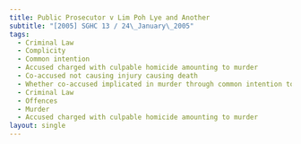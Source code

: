 ```yaml
---
title: Public Prosecutor v Lim Poh Lye and Another
subtitle: "[2005] SGHC 13 / 24\_January\_2005"
tags:
  - Criminal Law
  - Complicity
  - Common intention
  - Accused charged with culpable homicide amounting to murder
  - Co-accused not causing injury causing death
  - Whether co-accused implicated in murder through common intention to kill
  - Criminal Law
  - Offences
  - Murder
  - Accused charged with culpable homicide amounting to murder
layout: single
---
```


